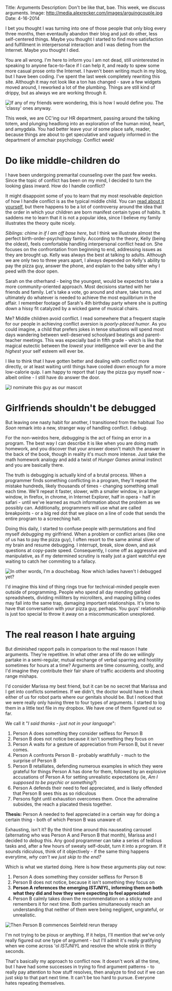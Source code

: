 Title: Arguments
Description: Don't be like that, bae.  This week, we discuss arguments.
Image: http://media.alexrecker.com/images/arguingcouple.jpg
Date: 4-16-2014 

I bet you thought I was turning into one of those people that only blog every three months, then eventaully abandon their blog and just do other, less self-centered things.  Maybe you thought I started to find more satisfaction and fulfillment in interpersonal interaction and I was dieting from the Internet.  Maybe you thought I died.

You are all wrong.  I'm here to inform you I am not dead, still uninterested in speaking to anyone face-to-face if I can help it, and ready to spew some more casual prose onto the Internet.  I haven't been writing much in my blog, but I have been coding.  I've spent the last week completely rewriting this site.  Although it may not look like a ton has changed - save a few widgets moved around, I reworked a lot of the plumbing.  Things are still kind of drippy, but as always we are working through it.

![If any of my friends were wondering, this is how I would define you.  The 'classy' ones anyway.](http://media.alexrecker.com/images/sadfriends.png)

This week, we are CC'ing our HR department, passing around the talking totem, and plunging headlong into an exploration of the human mind, heart, and amygdala.  You had better leave your *id* some place safe, reader, because things are about to get speculative and vaguely informed in the department of armchair psychology.  Conflict week!

# Do like middle-children do
I have been undergoing premarital counseling over the past few weeks.  Since the topic of conflict has been on my mind, I decided to turn the looking glass inward.  How do I handle conflict?

It might disappoint some of you to learn that my most resolvable depiction of how I handle conflict is as the typical middle child.  You can [read about it yourself](http://en.wikipedia.org/wiki/Birth_order), but there happens to be a lot of controversy around the idea that the order in which your children are born manifest certain types of habits.  It saddens me to learn that it is not a popular idea, since I believe my family illustrates the theory quite nicely.

*Siblings: chime in if I am off base here*, but I think we illustrate almost the perfect birth-order-psychology family.  According to the theory, Kelly (being the oldest), feels comfortable handling interpersonal conflict head on.  She focuses on the confrontation from beginning to end, addressing issues as they are brought up.  Kelly was always the best at talking to adults.  Although we are only two to three years apart, I always depended on Kelly's ability to pay the pizza guy, answer the phone, and explain to the baby sitter why I peed with the door open.

Sarah on the otherhand - being the youngest, would be expected to take a more community-oriented approach.  Most decisions started with her friends and family.  Let's take a vote, go around and share, take turns, and ultimately do whatever is needed to achieve the most equilibrium in the affair.    I remember footage of Sarah's 4th birthday party where she is putting down a hissy fit catalyzed by a wicked game of musical chairs.

Me?  Middle children avoid conflict.  I read somewhere that a frequent staple for our people in achieving conflict aversion is *poorly-placed humor*.  As you could imagine, a child that prefers jokes in tense situations will spend most days wandering between well-deserved schoolyard beatings and parent-teacher meetings.  This was especially bad in fifth grade - which is like that magical eutectic between the *lowest* your intelligence will ever be and the *highest* your self esteem will ever be.

I like to think that I have gotten better and dealing with conflict more directly, or at least waiting until things have cooled down enough for a more low-calorie quip.  I am happy to report that I pay the pizza guy myself now - albeit online - I still have do answer the door.

![I nominate this guy as our mascot](http://media.alexrecker.com/images/chandler.jpg)

# Girlfriends shouldn't be debugged
But leaving one nasty habit for another, I transitioned from the habitual *Too Soon* remark into a new, stranger way of handling conflict.  I *debug*.

For the non-weirdos here, *debugging* is the act of fixing an error in a program.  The best way I can describe it is like when you are doing math homework, and you discover that your answer doesn't match the answer in the back of the book, though in reality it's much more intense.  Just take the math homework analogy and add a twist of *Hunger Games* animal instinct and you are basically there.

The truth is debugging is actually kind of a brutal process.  When a programmer finds something conflicting in a program, they'll repeat the mistake hundreds, likely thousands of times - changing something small each time.  We'll repeat it faster, slower, with a smaller window, in a larger window, in firefox, in chrome, in Internet Explorer, half in opera - half in safari - until we've learned as much information about the problem as we possibly can.  Additionally, programmers will use what are called breakpoints - or a big red dot that we place on a line of code that sends the entire program to a screeching halt.

Doing this daily, I started to confuse people with permutations and find myself *debugging* my girlfriend.  When a problem or conflict arises (like one of us has to pay the pizza guy), I often resort to the same animal sliver of my brain and resume debugging.  I interrupt, break, slow down, and ask questions at copy-paste speed.  Consequently, I come off as aggressive and manipulative, as if my determined scrutiny is really just a giant watchful eye waiting to catch her commiting to a fallacy.

![In other words, I'm a douchebag.  Now which ladies haven't I debugged yet?](http://media.alexrecker.com/images/douchebag.jpg)

I'd imagine this kind of thing rings true for technical-minded people even outside of programming.  People who spend all day mending garbled spreadsheets, dividing mililiters by microliters, and mapping billing codes may fall into the same trap, damaging important relationships.  It's time to have that conversation with *your* pizza guy, perhaps.  You guys' relationship is just too special to throw it away on a miscommunication unexplored.

# The real reason I hate arguing

But diminished rapport pails in comparison to the real reason I hate arguments.  They're repetitive.  In what other area of life do we willingly partake in a semi-regular, mutual exchange of verbal sparring and hostility sometimes for hours at a time?  Arguments are time consuming, costly, and I'd imagine they contribute their fair share of traffic accidents and shooting range mishaps.

I'd consider Marissa my best friend, but it can be no secret that Marissa and I get into conflicts sometimes.  If we didn't, the doctor would have to check either of us for robot parts where our genitals should be.  But I noticed that we were really only having three to four types of arguments.  I started to log them in a little text file in my dropbox.  We have one of them figured out so far.

We call it "*I said thanks - just not in your language*":

1. Person A does something they consider selfless for Person B
2. Person B does not notice because it isn't something they focus on
3. Person A waits for a gesture of appreciation from Person B, but it never comes.
4. Person A confronts Person B - probably wrathfully - much to the surprise of Person B
5. Person B retalliates, defending numerous examples in which they were grateful for things Person A has done for them, followed by an explosive accusations of Person A for setting unrealistic expectations (ie, *Am I supposed to be psychic or something?*)
6. Person A defends their need to feel appreciated, and is likely offended that Person B sees this as so ridiculous
7. Persons fight until exhaustion overcomes them.  Once the adrenaline subsides, the reach a placated thesis together.

**Thesis:** Person A needed to feel appreciated in a certain way for doing a certain thing - both of which Person B was unaware of.

Exhausting, isn't it?  By the third time around this nauseating carousel (alternating who was Person A and Person B that month), Marissa and I decided to *debug* this.  Any good programmer can take a series of tedious tasks and, after a few hours of sweaty self-doubt, turn it into a program.  If it sounds ridiculous, think of it objectively - if the same thing happens everytime, *why can't we just skip to the end?*

Which is what we started doing.  Here is how these arguments play out now:

1. Person A does something they consider selfless for Person B
2. Person B does not notice, because it isn't something they focus on
3. **Person A references the emerging *ISTJNIYL*, informing them on both what they did and how they were expecting to feel appreciated**
4. Person B calmly takes down the recommendation on a sticky note and remembers it for next time.  Both parties simultaneously reach an understanding that neither of them were being negligent, ungrateful, or unrealistic.

![Then Person B commences Seinfeld rerun therapy](http://media.alexrecker.com/images/seinfeldtherapy.png)

I'm not trying to be pious or anything.  If it helps, I'll mention that we've only really figured out one type of argument - but I'll admit it's really gratifying when we come across 'ol *ISTJNIYL* and resolve the whole stink in thirty seconds.

That's basically my approach to conflict now.  It doesn't work all the time, but I have had some successes in trying to find argument patterns - to really pay attention to how stuff resolves, then analyze to find out if we can just skip to that part next time.  It can't be too hard to pursue.  Everyone hates repeating themselves.